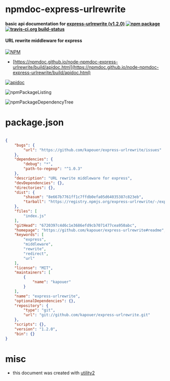 # npmdoc-express-urlrewrite

#### basic api documentation for  [express-urlrewrite (v1.2.0)](https://github.com/kapouer/express-urlrewrite#readme)  [![npm package](https://img.shields.io/npm/v/npmdoc-express-urlrewrite.svg?style=flat-square)](https://www.npmjs.org/package/npmdoc-express-urlrewrite) [![travis-ci.org build-status](https://api.travis-ci.org/npmdoc/node-npmdoc-express-urlrewrite.svg)](https://travis-ci.org/npmdoc/node-npmdoc-express-urlrewrite)

#### URL rewrite middleware for express

[![NPM](https://nodei.co/npm/express-urlrewrite.png?downloads=true&downloadRank=true&stars=true)](https://www.npmjs.com/package/express-urlrewrite)

- [https://npmdoc.github.io/node-npmdoc-express-urlrewrite/build/apidoc.html](https://npmdoc.github.io/node-npmdoc-express-urlrewrite/build/apidoc.html)

[![apidoc](https://npmdoc.github.io/node-npmdoc-express-urlrewrite/build/screenCapture.buildCi.browser.%252Ftmp%252Fbuild%252Fapidoc.html.png)](https://npmdoc.github.io/node-npmdoc-express-urlrewrite/build/apidoc.html)

![npmPackageListing](https://npmdoc.github.io/node-npmdoc-express-urlrewrite/build/screenCapture.npmPackageListing.svg)

![npmPackageDependencyTree](https://npmdoc.github.io/node-npmdoc-express-urlrewrite/build/screenCapture.npmPackageDependencyTree.svg)



# package.json

```json

{
    "bugs": {
        "url": "https://github.com/kapouer/express-urlrewrite/issues"
    },
    "dependencies": {
        "debug": "*",
        "path-to-regexp": "^1.0.3"
    },
    "description": "URL rewrite middleware for express",
    "devDependencies": {},
    "directories": {},
    "dist": {
        "shasum": "8e667b7761ff1c7ffdb0efa05d64035387c823eb",
        "tarball": "https://registry.npmjs.org/express-urlrewrite/-/express-urlrewrite-1.2.0.tgz"
    },
    "files": [
        "index.js"
    ],
    "gitHead": "6720397c4d6c1e3686efd9cb7071477cea950abc",
    "homepage": "https://github.com/kapouer/express-urlrewrite#readme",
    "keywords": [
        "express",
        "middleware",
        "rewrite",
        "redirect",
        "url"
    ],
    "license": "MIT",
    "maintainers": [
        {
            "name": "kapouer"
        }
    ],
    "name": "express-urlrewrite",
    "optionalDependencies": {},
    "repository": {
        "type": "git",
        "url": "git://github.com/kapouer/express-urlrewrite.git"
    },
    "scripts": {},
    "version": "1.2.0",
    "bin": {}
}
```



# misc
- this document was created with [utility2](https://github.com/kaizhu256/node-utility2)
